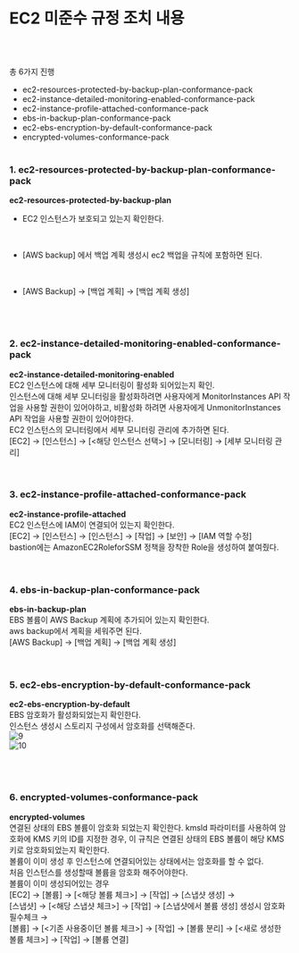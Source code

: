 # EC2 미준수 규정 조치 내용
<br><br>

총 6가지 진행
- ec2-resources-protected-by-backup-plan-conformance-pack
- ec2-instance-detailed-monitoring-enabled-conformance-pack
- ec2-instance-profile-attached-conformance-pack
- ebs-in-backup-plan-conformance-pack
- ec2-ebs-encryption-by-default-conformance-pack
- encrypted-volumes-conformance-pack
<br><br>

### 1. ec2-resources-protected-by-backup-plan-conformance-pack
**ec2-resources-protected-by-backup-plan**
<br>

- EC2 인스턴스가 보호되고 있는지 확인한다.
<br>

- [AWS backup] 에서 백업 계획 생성시 ec2 백업을 규칙에 포함하면 된다.
<br>

- [AWS Backup] → [백업 계획] → [백업 계획 생성]
<br><br>
<br><br>

### 2. ec2-instance-detailed-monitoring-enabled-conformance-pack
**ec2-instance-detailed-monitoring-enabled**
<br>
EC2 인스턴스에 대해 세부 모니터링이 활성화 되어있는지 확인.
<br>
인스턴스에 대해 세부 모니터링을 활성화하려면 사용자에게 MonitorInstances API 작업을 사용할 권한이 있어야하고, 비활성화 하려면 사용자에게 UnmonitorInstances API 작업을 사용할 권한이 있어야한다.
<br>
EC2 인스턴스의 모니터링에서 세부 모니터링 관리에 추가하면 된다.
<br>
[EC2] → [인스턴스] → [<해당 인스턴스 선택>] → [모니터링] → [세부 모니터링 관리]
<br>
<br><br>

### 3. ec2-instance-profile-attached-conformance-pack
**ec2-instance-profile-attached**
<br>
EC2 인스턴스에 IAM이 연결되어 있는지 확인한다.
<br>
[EC2] → [인스턴스] → [인스턴스] → [작업] → [보안] → [IAM 역할 수정]
<br>
bastion에는 AmazonEC2RoleforSSM 정책을 장착한 Role을 생성하여 붙여줬다.
<br>
<br><br>

### 4. ebs-in-backup-plan-conformance-pack
**ebs-in-backup-plan**
<br>
EBS 볼륨이 AWS Backup 계획에 추가되어 있는지 확인한다.
<br>
aws backup에서 계획을 세워주면 된다.
<br>
[AWS Backup] → [백업 계획] → [백업 계획 생성]
<br>
<br><br>

### 5. ec2-ebs-encryption-by-default-conformance-pack
**ec2-ebs-encryption-by-default**
<br>
EBS 암호화가 활성화되었는지 확인한다.
<br>
인스턴스 생성시 스토리지 구성에서 암호화를 선택해준다.
<br>
![9](https://github.com/user-attachments/assets/ac146357-4a6a-40ed-8b80-0538aafa1268)
<br>
![10](https://github.com/user-attachments/assets/fdcaaf9b-2bda-4001-86c2-b624a569688b)
<br><br>
<br><br>

### 6. encrypted-volumes-conformance-pack
**encrypted-volumes**
<br>
연결된 상태의 EBS 볼륨이 암호화 되었는지 확인한다. kmsld 파라미터를 사용하여 암호화에 KMS 키의 ID를 지정한 경우, 이 규칙은 연결된 상태의 EBS 볼륨이 해당 KMS 키로 암호화되었는지 확인한다.
<br>
볼륨이 이미 생성 후 인스턴스에 연결되어있는 상태에서는 암호화를 할 수 없다.
<br>
처음 인스턴스를 생성할때 볼륨을 암호화 해주어야한다.
<br>
볼륨이 이미 생성되어있는 경우 
<br>
[EC2] → [볼륨] → [<해당 볼륨 체크>] → [작업] → [스냅샷 생성] → 
<br>
[스냅샷] → [<해당 스냅샷 체크>] → [작업] → [스냅샷에서 볼륨 생성] 생성시 암호화 필수체크 → 
<br>
[볼륨] → [<기존 사용중이던 볼륨 체크>] → [작업] → [볼륨 분리] → [<새로 생성한 볼륨 체크>] → [작업] → [볼륨 연결]
<br>






